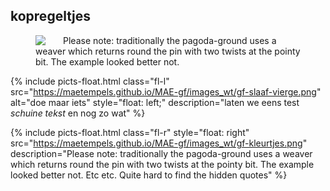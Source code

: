 <h2>kopregeltjes</h2>

<figure>
<img src="https://maetempels.github.io/MAE-gf/images_wt/gf-slaaf-vierge.png" style="float: left; margin-right:2em">
<p>Please note: traditionally the pagoda-ground uses a weaver which returns round the pin with two twists at the pointy bit. The example looked better not. </p>
<p class="break"></p>
 </figure>

 
{% include picts-float.html
  class="fl-l"
  src="https://maetempels.github.io/MAE-gf/images_wt/gf-slaaf-vierge.png"
  alt="doe maar iets"
  style="float: left;"
  description="laten we eens test <i>schuine tekst</i> en nog zo wat"
  %}

{% include picts-float.html
  class="fl-r"
  style="float: right"
  src="https://maetempels.github.io/MAE-gf/images_wt/gf-kleurtjes.png"
  description="Please note: traditionally the pagoda-ground uses a weaver which returns round the pin with two twists at the pointy bit. The example looked better not. Etc etc. Quite hard to find the hidden quotes"
%}





